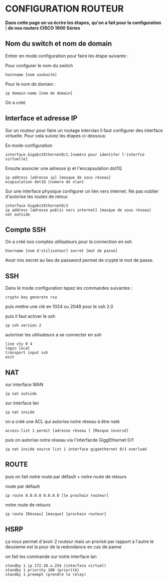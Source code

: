 # CONFIGURATION ROUTEUR 
**Dans cette page on va écrire les étapes, qu'on a fait pour la configuration** |
**de nos routers CISCO 1900 Séries**

## Nom du switch et nom de domain

Entrer en mode configuration pour faire les étape suivante :

Pour confgurer le nom du switch
```
hostname [nom souhaité]
```
Pour le nom de domain :
```
ip domain-name [nom de domain]
```
On a créé
## Interface et adresse IP
Sur un routeur pour faire un routage intervlan il faut configurer des interface virtuelle. Pour cela suivez les étapes ci-dessous:

En mode configuration 
```
interface GigabitEthernet0/1.[numéro pour identifer l'interfce virtuelle]
```
Ensuite associer une adresse ip et l'encapsulation dot1Q
```
ip address [adresse ip] [masque de sous réseau]
ecapsulation dot1Q [numero de vlan]
```

Sur une interface physique configurer un lien vers internet. Ne pas oublier d'autorise les routes de retour.
```
interface GigabitEthernet0/2
ip address [adresse public vers internet] [masque de sous réseau]
nat outside
```
## Compte SSH 

On a créé nos comptes utilisateurs pour la connection en ssh 

```
Username [nom d'utilisateur] secret [mot de passe]
```
Avoir mis secret au lieu de password permet de crypté le mot de passe.

## SSH
Dans le mode configuration tapez les commandes suivantes :

```
crypto key generate rsa
```
puis mettre une clé en 1024 ou 2048 pour le ssh 2.0 

puis il faut activer le ssh 

```
ip ssh version 2
```
autoriser les utilisateurs a se connecter en ssh

```
line vty 0 4
login local
transport input ssh
exit
```

## NAT
sur interface WAN 
```
ip nat outside
```
sur interface lan
```
ip nat inside
```
on a créé une ACL qui autorise notre réseau à être naté

```
access-list 1 permit [adresse réseau ] [Masque inversé]
```
puis on autorise notre réseau via l'interfacde GiggEthernet 0/1
```
ip nat inside source list 1 interface gigaethernet 0/1 overload
```
## ROUTE
puis on fait notre route par défault + notre route de retours 

route par défault
```
ip route 0.0.0.0 0.0.0.0 [le prochain routeur]
```
notre route de retours 
```
ip route [Réseau] [masque] [prochain routeur]
```
## HSRP
ça nous permet d'avoir 2 routeur mais un prorisé par rapport à l'autre
le deuxieme est la pour de la redondance en cas de panne

on fait les commande sur notre interface lan 
``` 
standby 1 ip 172.28.x.254 (interface virtuel)
standby 1 priority 100 (priorité)
standby 1 preempt (prendre le relay)
```

